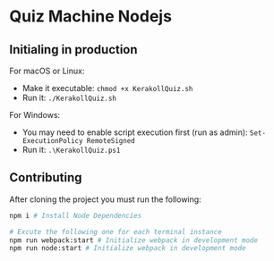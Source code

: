# Quiz Machine Nodejs
## Initialing in production
For macOS or Linux:
- Make it executable: `chmod +x KerakollQuiz.sh`
- Run it: `./KerakollQuiz.sh`

For Windows:
- You may need to enable script execution first (run as admin): `Set-ExecutionPolicy RemoteSigned`
- Run it: `.\KerakollQuiz.ps1`

## Contributing
After cloning the project you must run the following:
```bash
npm i # Install Node Dependencies

# Excute the following one for each terminal instance
npm run webpack:start # Initialize webpack in development mode
npm run node:start # Initialize webpack in development mode
```
